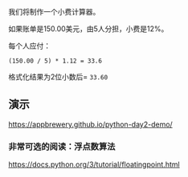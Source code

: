 我们将制作一个小费计算器。

如果账单是150.00美元，由5人分担，小费是12%。

每个人应付：

`(150.00 / 5) * 1.12 = 33.6`

格式化结果为2位小数后= `33.60`

## 演示
https://appbrewery.github.io/python-day2-demo/

### 非常可选的阅读：浮点数算法
https://docs.python.org/3/tutorial/floatingpoint.html
